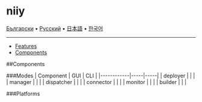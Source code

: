# niiy

[Български](docs/introduction/README_bg.md) ▪ [Русский](docs/introduction/README_ru.md) ▪ [日本語](docs/introduction/README_jp.md) ▪ [한국어](docs/introduction/README_ko.md)

---

* [Features](#features)
* [Components](#components)


##Components

###Modes
| Component  | GUI | CLI |
|------------|-----|-----|
| deployer   |     |     |
| manager    |     |     |
| dispatcher |     |     |
| connector  |     |     |
| monitor    |     |     |
| builder    |     |     |

###Platforms





